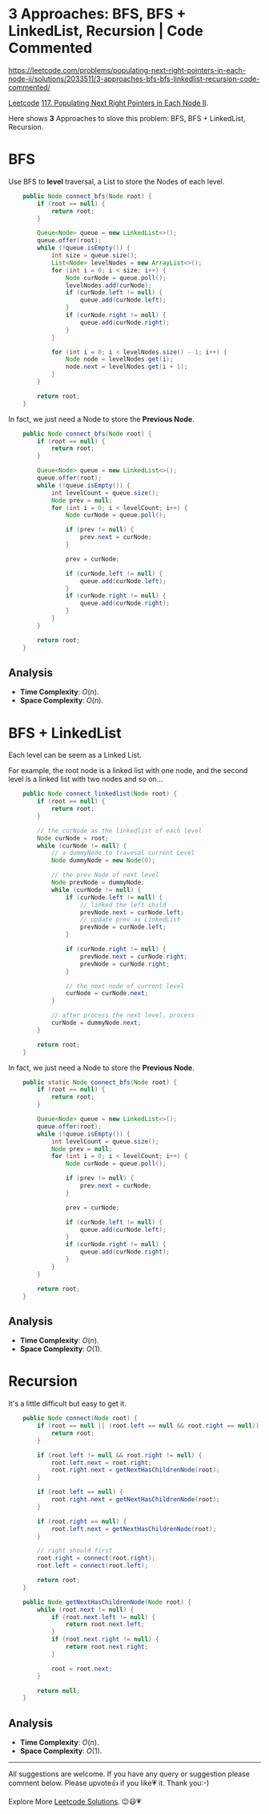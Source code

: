# 3 Approaches: BFS, BFS + LinkedList, Recursion | Code Commented

https://leetcode.com/problems/populating-next-right-pointers-in-each-node-ii/solutions/2033511/3-approaches-bfs-bfs-linkedlist-recursion-code-commented/

[Leetcode](https://leetcode.com/) [117. Populating Next Right Pointers in Each Node II](https://leetcode.com/problems/populating-next-right-pointers-in-each-node-ii/).

Here shows **3** Approaches to slove this problem: BFS, BFS + LinkedList, Recursion.


# BFS

Use BFS to **level** traversal, a List to store the Nodes of each level.

```java
    public Node connect_bfs(Node root) {
        if (root == null) {
            return root;
        }

        Queue<Node> queue = new LinkedList<>();
        queue.offer(root);
        while (!queue.isEmpty()) {
            int size = queue.size();
            List<Node> levelNodes = new ArrayList<>();
            for (int i = 0; i < size; i++) {
                Node curNode = queue.poll();
                levelNodes.add(curNode);
                if (curNode.left != null) {
                    queue.add(curNode.left);
                }
                if (curNode.right != null) {
                    queue.add(curNode.right);
                }
            }

            for (int i = 0; i < levelNodes.size() - 1; i++) {
                Node node = levelNodes.get(i);
                node.next = levelNodes.get(i + 1);
            }
        }

        return root;
    }
```

In fact, we just need a Node to store the **Previous Node**.

```java
    public Node connect_bfs(Node root) {
        if (root == null) {
            return root;
        }

        Queue<Node> queue = new LinkedList<>();
        queue.offer(root);
        while (!queue.isEmpty()) {
            int levelCount = queue.size();
            Node prev = null;
            for (int i = 0; i < levelCount; i++) {
                Node curNode = queue.poll();

                if (prev != null) {
                    prev.next = curNode;
                }

                prev = curNode;

                if (curNode.left != null) {
                    queue.add(curNode.left);
                }
                if (curNode.right != null) {
                    queue.add(curNode.right);
                }
            }
        }

        return root;
    }
```

## Analysis

- **Time Complexity**: $O(n)$.
- **Space Complexity**: $O(n)$.


# BFS + LinkedList

Each level can be seem as a Linked List. 

For example, the root node is a linked list with one node, and the second level is a linked list with two nodes and so on...

```java
    public Node connect_linkedlist(Node root) {
        if (root == null) {
            return root;
        }

        // the curNode as the linkedlist of each level
        Node curNode = root;
        while (curNode != null) {
            // a dummyNode to travesal current Level
            Node dummyNode = new Node(0);

            // the prev Node of next level
            Node prevNode = dummyNode;
            while (curNode != null) {
                if (curNode.left != null) {
                    // linked the left child
                    prevNode.next = curNode.left;
                    // update prev as LinkedList
                    prevNode = curNode.left;
                }

                if (curNode.right != null) {
                    prevNode.next = curNode.right;
                    prevNode = curNode.right;
                }

                // the next node of current level
                curNode = curNode.next;
            }

            // after process the next level, process 
            curNode = dummyNode.next;
        }

        return root;
	}
```

In fact, we just need a Node to store the **Previous Node**.

```java
    public static Node connect_bfs(Node root) {
        if (root == null) {
            return root;
        }

        Queue<Node> queue = new LinkedList<>();
        queue.offer(root);
        while (!queue.isEmpty()) {
            int levelCount = queue.size();
            Node prev = null;
            for (int i = 0; i < levelCount; i++) {
                Node curNode = queue.poll();

                if (prev != null) {
                    prev.next = curNode;
                }

                prev = curNode;

                if (curNode.left != null) {
                    queue.add(curNode.left);
                }
                if (curNode.right != null) {
                    queue.add(curNode.right);
                }
            }
        }

        return root;
    }
```

## Analysis

- **Time Complexity**:  $O(n)$.
- **Space Complexity**:  $O(1)$.

# Recursion

It's a little difficult but easy to get it.

```java
    public Node connect(Node root) {
        if (root == null || (root.left == null && root.right == null)) {
            return root;
        }

        if (root.left != null && root.right != null) {
            root.left.next = root.right;
            root.right.next = getNextHasChildrenNode(root);
        }

        if (root.left == null) {
            root.right.next = getNextHasChildrenNode(root);
        }

        if (root.right == null) {
            root.left.next = getNextHasChildrenNode(root);
        }

        // right should first
        root.right = connect(root.right);
        root.left = connect(root.left);

        return root;
    }

    public Node getNextHasChildrenNode(Node root) {
        while (root.next != null) {
            if (root.next.left != null) {
                return root.next.left;
            }
            if (root.next.right != null) {
                return root.next.right;
            }

            root = root.next;
        }

        return null;
    }
```

## Analysis

- **Time Complexity**: $O(n)$.
- **Space Complexity**: $O(1)$.

------------

All suggestions are welcome. 
If you have any query or suggestion please comment below.
Please upvote👍 if you like💗 it. Thank you:-)

Explore More [Leetcode Solutions](https://leetcode.com/discuss/general-discussion/1868912/My-Leetcode-Solutions-All-In-One). 😉😃💗


